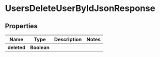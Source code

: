 

# UsersDeleteUserByIdJsonResponse


## Properties

| Name | Type | Description | Notes |
|------------ | ------------- | ------------- | -------------|
|**deleted** | **Boolean** |  |  |



